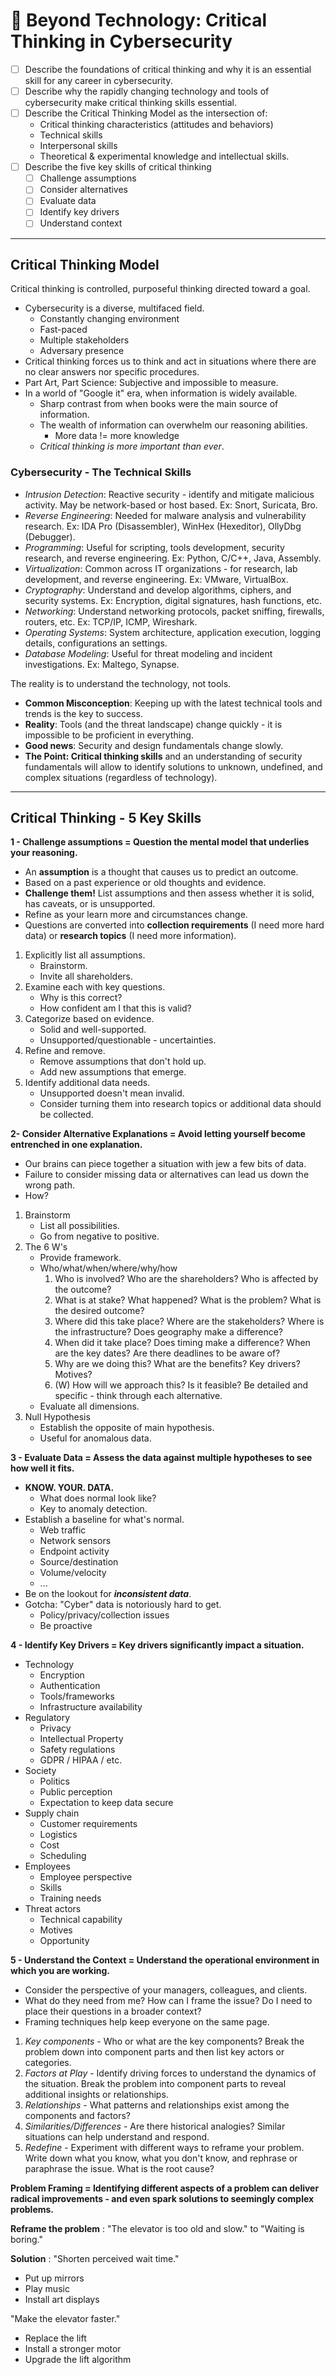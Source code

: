 # 🤔 Beyond Technology: Critical Thinking in Cybersecurity

* [ ] Describe the foundations of critical thinking and why it is an essential skill for any career in cybersecurity.
* [ ] Describe why the rapidly changing technology and tools of cybersecurity make critical thinking skills essential.
* [ ] Describe the Critical Thinking Model as the intersection of:
  * Critical thinking characteristics (attitudes and behaviors)
  * Technical skills
  * Interpersonal skills
  * Theoretical & experimental knowledge and intellectual skills.
* [ ] Describe the five key skills of critical thinking
  * [ ] Challenge assumptions
  * [ ] Consider alternatives
  * [ ] Evaluate data
  * [ ] Identify key drivers
  * [ ] Understand context

***

## Critical Thinking Model

Critical thinking is controlled, purposeful thinking directed toward a goal.

* Cybersecurity is a diverse, multifaced field.
  * Constantly changing environment
  * Fast-paced
  * Multiple stakeholders
  * Adversary presence
* Critical thinking forces us to think and act in situations where there are no clear answers nor specific procedures.
* Part Art, Part Science: Subjective and impossible to measure.
* In a world of "Google it" era, when information is widely available.
  * Sharp contrast from when books were the main source of information.
  * The wealth of information can overwhelm our reasoning abilities.
    * More data != more knowledge
  * _Critical thinking is more important than ever_.

### Cybersecurity - The Technical Skills

* _Intrusion Detection_: Reactive security - identify and mitigate malicious activity. May be network-based or host based. Ex: Snort, Suricata, Bro.
* _Reverse Engineering_: Needed for malware analysis and vulnerability research. Ex: IDA Pro (Disassembler), WinHex (Hexeditor), OllyDbg (Debugger).
* _Programming_: Useful for scripting, tools development, security research, and reverse engineering. Ex: Python, C/C++, Java, Assembly.
* _Virtualization_: Common across IT organizations - for research, lab development, and reverse engineering. Ex: VMware, VirtualBox.
* _Cryptography_: Understand and develop algorithms, ciphers, and security systems. Ex: Encryption, digital signatures, hash functions, etc.
* _Networking_: Understand networking protocols, packet sniffing, firewalls, routers, etc. Ex: TCP/IP, ICMP, Wireshark.
* _Operating Systems_: System architecture, application execution, logging details, configurations an settings.
* _Database Modeling_: Useful for threat modeling and incident investigations. Ex: Maltego, Synapse.

The reality is to understand the technology, not tools.

* **Common Misconception**: Keeping up with the latest technical tools and trends is the key to success.
* **Reality**: Tools (and the threat landscape) change quickly - it is impossible to be proficient in everything.
* **Good news**: Security and design fundamentals change slowly.
* **The Point: Critical thinking skills** and an understanding of security fundamentals will allow to identify solutions to unknown, undefined, and complex situations (regardless of technology).

***

## Critical Thinking - 5 Key Skills

**1 - Challenge assumptions = Question the mental model that underlies your reasoning.**

* An **assumption** is a thought that causes us to predict an outcome.
* Based on a past experience or old thoughts and evidence.
* **Challenge them!** List assumptions and then assess whether it is solid, has caveats, or is unsupported.
* Refine as your learn more and circumstances change.
* Questions are converted into **collection requirements** (I need more hard data) or **research topics** (I need more information).

1. Explicitly list all assumptions.
   * Brainstorm.
   * Invite all shareholders.
2. Examine each with key questions.
   * Why is this correct?
   * How confident am I that this is valid?
3. Categorize based on evidence.
   * Solid and well-supported.
   * Unsupported/questionable - uncertainties.
4. Refine and remove.
   * Remove assumptions that don't hold up.
   * Add new assumptions that emerge.
5. Identify additional data needs.
   * Unsupported doesn't mean invalid.
   * Consider turning them into research topics or additional data should be collected.

**2- Consider Alternative Explanations = Avoid letting yourself become entrenched in one explanation.**

* Our brains can piece together a situation with jew a few bits of data.
* Failure to consider missing data or alternatives can lead us down the wrong path.
* How?

1. Brainstorm
   * List all possibilities.
   * Go from negative to positive.
2. The 6 W's
   * Provide framework.
   * Who/what/when/where/why/how
     1. Who is involved? Who are the shareholders? Who is affected by the outcome?
     2. What is at stake? What happened? What is the problem? What is the desired outcome?
     3. Where did this take place? Where are the stakeholders? Where is the infrastructure? Does geography make a difference?
     4. When did it take place? Does timing make a difference? When are the key dates? Are there deadlines to be aware of?
     5. Why are we doing this? What are the benefits? Key drivers? Motives?
     6. (W) How will we approach this? Is it feasible? Be detailed and specific - think through each alternative.
   * Evaluate all dimensions.
3. Null Hypothesis
   * Establish the opposite of main hypothesis.
   * Useful for anomalous data.

**3 - Evaluate Data = Assess the data against multiple hypotheses to see how well it fits.**

* **KNOW. YOUR. DATA.**
  * What does normal look like?
  * Key to anomaly detection.
* Establish a baseline for what's normal.
  * Web traffic
  * Network sensors
  * Endpoint activity
  * Source/destination
  * Volume/velocity
  * ...
* Be on the lookout for _**inconsistent data**_.
* Gotcha: "Cyber" data is notoriously hard to get.
  * Policy/privacy/collection issues
  * Be proactive

**4 - Identify Key Drivers = Key drivers significantly impact a situation.**

* Technology
  * Encryption
  * Authentication
  * Tools/frameworks
  * Infrastructure availability
* Regulatory
  * Privacy
  * Intellectual Property
  * Safety regulations
  * GDPR / HIPAA / etc.
* Society
  * Politics
  * Public perception
  * Expectation to keep data secure
* Supply chain
  * Customer requirements
  * Logistics
  * Cost
  * Scheduling
* Employees
  * Employee perspective
  * Skills
  * Training needs
* Threat actors
  * Technical capability
  * Motives
  * Opportunity

**5 - Understand the Context = Understand the operational environment in which you are working.**

* Consider the perspective of your managers, colleagues, and clients.
* What do they need from me? How can I frame the issue? Do I need to place their questions in a broader context?
* Framing techniques help keep everyone on the same page.

1. _Key components_ - Who or what are the key components? Break the problem down into component parts and then list key actors or categories.
2. _Factors at Play_ - Identify driving forces to understand the dynamics of the situation. Break the problem into component parts to reveal additional insights or relationships.
3. _Relationships_ - What patterns and relationships exist among the components and factors?
4. _Similarities/Differences_ - Are there historical analogies? Similar situations can help understand and respond.
5. _Redefine_ - Experiment with different ways to reframe your problem. Write down what you know, what you don't know, and rephrase or paraphrase the issue. What is the root cause?

**Problem Framing = Identifying different aspects of a problem can deliver radical improvements - and even spark solutions to seemingly complex problems.**

**Reframe the problem** : "The elevator is too old and slow." to "Waiting is boring."

**Solution** : "Shorten perceived wait time."

* Put up mirrors
* Play music
* Install art displays

"Make the elevator faster."

* Replace the lift
* Install a stronger motor
* Upgrade the lift algorithm

